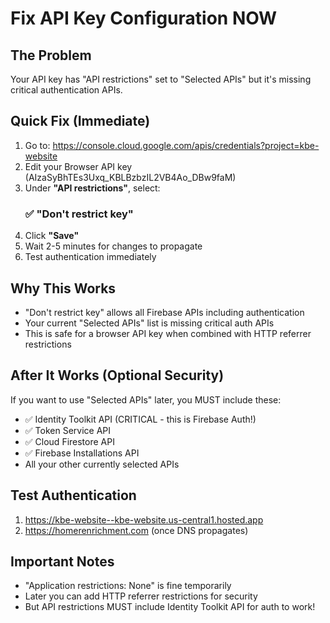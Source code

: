 # Fix API Key Configuration NOW

## The Problem
Your API key has "API restrictions" set to "Selected APIs" but it's missing critical authentication APIs.

## Quick Fix (Immediate)

1. Go to: https://console.cloud.google.com/apis/credentials?project=kbe-website
2. Edit your Browser API key (AIzaSyBhTEs3Uxq_KBLBzbzIL2VB4Ao_DBw9faM)
3. Under **"API restrictions"**, select:
   ### ✅ "Don't restrict key"
4. Click **"Save"**
5. Wait 2-5 minutes for changes to propagate
6. Test authentication immediately

## Why This Works
- "Don't restrict key" allows all Firebase APIs including authentication
- Your current "Selected APIs" list is missing critical auth APIs
- This is safe for a browser API key when combined with HTTP referrer restrictions

## After It Works (Optional Security)
If you want to use "Selected APIs" later, you MUST include these:
- ✅ Identity Toolkit API (CRITICAL - this is Firebase Auth!)
- ✅ Token Service API 
- ✅ Cloud Firestore API
- ✅ Firebase Installations API
- All your other currently selected APIs

## Test Authentication
1. https://kbe-website--kbe-website.us-central1.hosted.app
2. https://homerenrichment.com (once DNS propagates)

## Important Notes
- "Application restrictions: None" is fine temporarily
- Later you can add HTTP referrer restrictions for security
- But API restrictions MUST include Identity Toolkit API for auth to work!